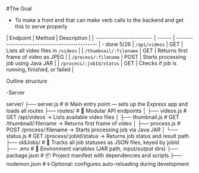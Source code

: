#The Goal
-   To make a front end that can make verb calls to the backend and get this to serve properly

| Endpoint                 | Method | Description                                   |
| ------------------------ | ------ | --------------------------------------------- | - done 5/26
| `/api/videos`            | GET    | Lists all video files in `/videos`            |
| `/thumbnail/:filename`   | GET    | Returns first frame of video as JPEG          |
| `/process/:filename`     | POST   | Starts processing job using Java JAR          |
| `/process/:jobId/status` | GET    | Checks if job is running, finished, or failed |


Outline structure

-Server

server/
├── server.js             # 🌐 Main entry point — sets up the Express app and loads all routes
├── routes/               # 📁 Modular API endpoints
│   ├── videos.js         # GET    /api/videos          → Lists available video files
│   ├── thumbnail.js      # GET    /thumbnail/:filename → Returns first frame of video
│   ├── process.js        # POST   /process/:filename   → Starts processing job via Java JAR
│   └── status.js         # GET    /process/:jobId/status → Returns job status and result path
├── oldJobs/              # 📂 Tracks all job statuses as JSON files, keyed by jobId  
├── .env                  # 🔐 Environment variables (JAR path, input/output dirs)
├── package.json          # 📦 Project manifest with dependencies and scripts
├── nodemon.json          # 🌀 Optional: configures auto-reloading during development
